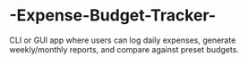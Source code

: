 # -Expense-Budget-Tracker-
CLI or GUI app where users can log daily expenses, generate weekly/monthly  reports, and compare against preset budgets.
